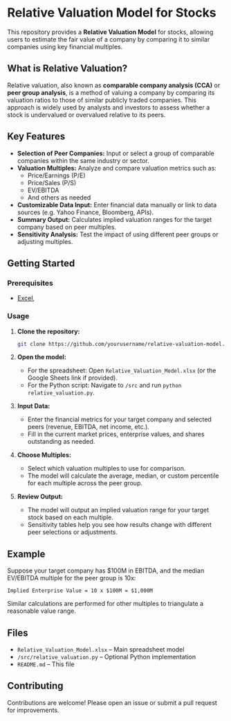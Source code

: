 # Relative Valuation Model for Stocks

This repository provides a **Relative Valuation Model** for stocks, allowing users to estimate the fair value of a company by comparing it to similar companies using key financial multiples.

## What is Relative Valuation?

Relative valuation, also known as **comparable company analysis (CCA)** or **peer group analysis**, is a method of valuing a company by comparing its valuation ratios to those of similar publicly traded companies. This approach is widely used by analysts and investors to assess whether a stock is undervalued or overvalued relative to its peers.

## Key Features

- **Selection of Peer Companies:** Input or select a group of comparable companies within the same industry or sector.
- **Valuation Multiples:** Analyze and compare valuation metrics such as:
  - Price/Earnings (P/E)
  - Price/Sales (P/S)
  - EV/EBITDA
  - And others as needed
- **Customizable Data Input:** Enter financial data manually or link to data sources (e.g. Yahoo Finance, Bloomberg, APIs).
- **Summary Output:** Calculates implied valuation ranges for the target company based on peer multiples.
- **Sensitivity Analysis:** Test the impact of using different peer groups or adjusting multiples.

## Getting Started

### Prerequisites

- [Excel](https://www.microsoft.com/en/microsoft-365/excel),

### Usage

1. **Clone the repository:**
    ```bash
    git clone https://github.com/yourusername/relative-valuation-model.git
    ```
2. **Open the model:**
    - For the spreadsheet: Open `Relative_Valuation_Model.xlsx` (or the Google Sheets link if provided).
    - For the Python script: Navigate to `/src` and run `python relative_valuation.py`.

3. **Input Data:**
    - Enter the financial metrics for your target company and selected peers (revenue, EBITDA, net income, etc.).
    - Fill in the current market prices, enterprise values, and shares outstanding as needed.

4. **Choose Multiples:**
    - Select which valuation multiples to use for comparison.
    - The model will calculate the average, median, or custom percentile for each multiple across the peer group.

5. **Review Output:**
    - The model will output an implied valuation range for your target stock based on each multiple.
    - Sensitivity tables help you see how results change with different peer selections or adjustments.

## Example

Suppose your target company has $100M in EBITDA, and the median EV/EBITDA multiple for the peer group is 10x:

```
Implied Enterprise Value = 10 x $100M = $1,000M
```
Similar calculations are performed for other multiples to triangulate a reasonable value range.

## Files

- `Relative_Valuation_Model.xlsx` – Main spreadsheet model
- `/src/relative_valuation.py` – Optional Python implementation
- `README.md` – This file

## Contributing

Contributions are welcome! Please open an issue or submit a pull request for improvements.

